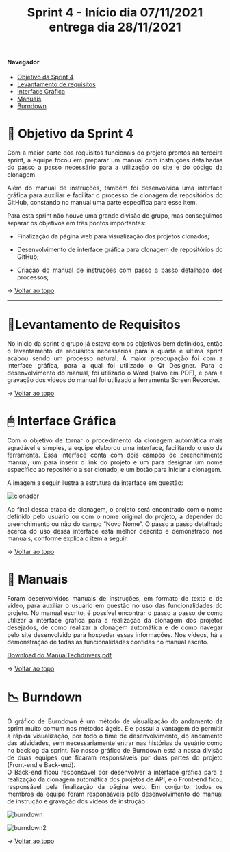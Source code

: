 <div align="center">
  <h1>Sprint 4 - Início dia 07/11/2021 entrega dia 28/11/2021</h1>
</div>

<br id="topo">  
  
#### Navegador
* <a href="#objetivo">Objetivo da Sprint 4</a>
* <a href="#requisitos">Levantamento de requisitos</a>
* <a href="#interfaceGrafica">Interface Gráfica</a>
* <a href="#manual">Manuais</a>
* <a href="#burndown">Burndown</a>

<span id="objetivo">

# 📌 Objetivo da Sprint 4
  <p align="justify">
Com a maior parte dos requisitos funcionais do projeto prontos na terceira sprint, a equipe focou em preparar um manual com instruções detalhadas do passo a passo necessário para a utilização do site e do código da clonagem.
  </p>
  <p align="justify">
    Além do manual de instruções, também foi desenvolvida uma interface gráfica para auxiliar e facilitar o processo de clonagem de repositórios do GitHub, constando no manual uma parte específica para esse item.
  </p>
<div align="justify">
Para esta sprint não houve uma grande divisão do grupo, mas conseguimos separar os objetivos em três pontos importantes:
  
* Finalização da página web para visualização dos projetos clonados;
  
* Desenvolvimento de interface gráfica para clonagem de repositórios do GitHub;
  
* Criação do manual de instruções com passo a passo detalhado dos processos;
  
  
  <div align="justify">
    
  </div>

→ [Voltar ao topo](#topo)
  
  ------------------------------------------------------------------------------
  <span id="requisitos">

# 📝Levantamento de Requisitos 
  <p align="justify">
  No inicio da sprint o grupo já estava com os objetivos bem definidos, então o levantamento de requisitos necessários para a quarta e última sprint acabou sendo um processo natural. A maior preocupação foi com a interface gráfica, para a qual foi utilizado o Qt Designer. Para o desenvolvimento do manual, foi utilizado o Word (salvo em PDF), e para a gravação dos vídeos do manual foi utilizado a ferramenta Screen Recorder.
  </p>
    
 → [Voltar ao topo](#topo)
    
  <span id="interfaceGrafica">
 
# 🖱 Interface Gráfica
 
  <p>Com o objetivo de tornar o procedimento da clonagem automática mais agradável e simples, a equipe elaborou uma interface, facilitando o uso da ferramenta.
    Essa interface conta com dois campos de preenchimento manual, um para inserir o link do projeto e um para designar um nome específico ao repositório a ser clonado,
    e um botão para iniciar a clonagem.
    </p>
  <p>A imagem a seguir ilustra a estrutura da interface em questão:
    </p>

![clonador](https://user-images.githubusercontent.com/86115352/143720642-a3d70b83-53f7-4353-a162-f24a69f1fbb0.png)

<p> 
  Ao final dessa etapa de clonagem, o projeto será encontrado com o nome definido pelo usuário ou com o nome original do projeto, a depender do preenchimento ou não do campo “Novo Nome”. O passo a passo detalhado acerca do uso dessa interface está melhor descrito e demonstrado nos manuais, conforme explica o item a seguir.
    </p>
    
  → [Voltar ao topo](#topo)
    
   <span id="manual">
     
 # 📖 Manuais 
   <p>Foram desenvolvidos manuais de instruções, em formato de texto e de vídeo, para auxiliar o usuário em questão no uso das funcionalidades do projeto. No manual escrito, é possível encontrar o passo a passo de como utilizar a interface gráfica para a realização da clonagem dos projetos desejados, de como realizar a clonagem automática e de como navegar pelo site desenvolvido para hospedar essas informações. Nos vídeos, há a demonstração de todas as funcionalidades contidas no manual escrito. </p>
     
  [Download do ManualTechdrivers.pdf](https://github.com/TechDriversFatec/TechDrivers/files/7612295/Manual_Techdrivers.pdf)

     
  → [Voltar ao topo](#topo)
        
   <span id="burndown">
  
  # 📉 Burndown
    
   <p>O gráfico de Burndown é um método de visualização do andamento da sprint muito comum nos métodos ágeis. Ele possui a vantagem de permitir a rápida visualização, por todo o time de desenvolvimento, do andamento das atividades, sem necessariamente entrar nas histórias de usuário como no backlog da sprint. No nosso gráfico de Burndown está a nossa divisão de duas equipes que ficaram responsáveis por duas partes do projeto (Front-end e Back-end).<br>
      O Back-end ficou responsável por desenvolver a interface gráfica para a realização da clonagem automática dos projetos de API, e o Front-end ficou responsável pela finalização da página web. Em conjunto, todos os membros da equipe foram responsáveis pelo desenvolvimento do manual de instrução e gravação dos vídeos de instrução. </p>
     
 ![burndown](https://user-images.githubusercontent.com/80860267/143718802-cec24b4a-54f0-4364-a8e0-e73a6b479dc9.jpg)

 ![burndown2](https://user-images.githubusercontent.com/80860267/143719556-fed9e4c6-44f9-463b-b824-ab954033daf2.jpeg)

     
  → [Voltar ao topo](#topo)


